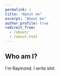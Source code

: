 ```yaml
---
permalink: /
title: "About me"
excerpt: "About me"
author_profile: true
redirect_from: 
  - /about/
  - /about.html
---
```


Who am I? 
------

I'm Raymond. I write shit.
